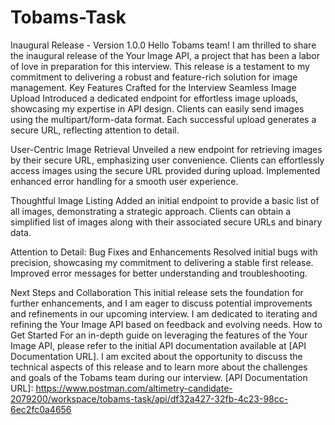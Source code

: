 ﻿# Tobams-Task
Inaugural Release - Version 1.0.0
Hello Tobams team! I am thrilled to share the inaugural release of the Your Image API, a project that has been a labor of love in preparation for this interview. This release is a testament to my commitment to delivering a robust and feature-rich solution for image management.
Key Features Crafted for the Interview
Seamless Image Upload
Introduced a dedicated endpoint for effortless image uploads, showcasing my expertise in API design.
Clients can easily send images using the multipart/form-data format.
Each successful upload generates a secure URL, reflecting attention to detail.

User-Centric Image Retrieval
Unveiled a new endpoint for retrieving images by their secure URL, emphasizing user convenience.
Clients can effortlessly access images using the secure URL provided during upload.
Implemented enhanced error handling for a smooth user experience.

Thoughtful Image Listing
Added an initial endpoint to provide a basic list of all images, demonstrating a strategic approach.
Clients can obtain a simplified list of images along with their associated secure URLs and binary data.

Attention to Detail: Bug Fixes and Enhancements
Resolved initial bugs with precision, showcasing my commitment to delivering a stable first release.
Improved error messages for better understanding and troubleshooting.

Next Steps and Collaboration
This initial release sets the foundation for further enhancements, and I am eager to discuss potential improvements and refinements in our upcoming interview. I am dedicated to iterating and refining the Your Image API based on feedback and evolving needs.
How to Get Started
For an in-depth guide on leveraging the features of the Your Image API, please refer to the initial API documentation available at [API Documentation URL].
I am excited about the opportunity to discuss the technical aspects of this release and to learn more about the challenges and goals of the Tobams team during our interview.
[API Documentation URL]: https://www.postman.com/altimetry-candidate-2079200/workspace/tobams-task/api/df32a427-32fb-4c23-98cc-6ec2fc0a4656



